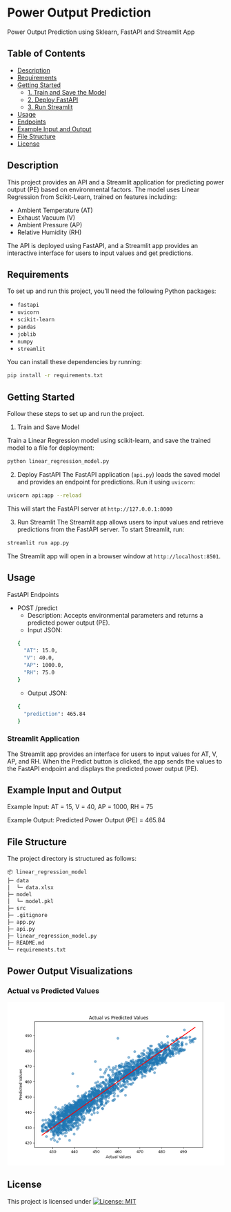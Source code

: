 # Power Output Prediction
Power Output Prediction using Sklearn, FastAPI and Streamlit App

## Table of Contents
- [Description](#description)
- [Requirements](#requirements)
- [Getting Started](#getting-started)
  - [1. Train and Save the Model](#1-train-and-save-the-model)
  - [2. Deploy FastAPI](#2-deploy-fastapi)
  - [3. Run Streamlit](#3-run-streamlit)
- [Usage](#usage)
- [Endpoints](#endpoints)
- [Example Input and Output](#example-input-and-output)
- [File Structure](#file-structure)
- [License](#license)

## Description

This project provides an API and a Streamlit application for predicting power output (PE) based on environmental factors. The model uses Linear Regression from Scikit-Learn, trained on features including:

- Ambient Temperature (AT)
- Exhaust Vacuum (V)
- Ambient Pressure (AP)
- Relative Humidity (RH)

The API is deployed using FastAPI, and a Streamlit app provides an interactive interface for users to input values and get predictions.


## Requirements
To set up and run this project, you’ll need the following Python packages:

- `fastapi`
- `uvicorn`
- `scikit-learn`
- `pandas`
- `joblib`
- `numpy`
- `streamlit`

You can install these dependencies by running:
```bash
pip install -r requirements.txt
```

## Getting Started
Follow these steps to set up and run the project.

1. Train and Save Model

  Train a Linear Regression model using scikit-learn, and save the trained model to a file for deployment:
  ```bash
  python linear_regression_model.py
  ```
2. Deploy FastAPI
  The FastAPI application (`api.py`) loads the saved model and provides an endpoint for predictions. Run it using `uvicorn`:
  ```bash
  uvicorn api:app --reload
  ```
  This will start the FastAPI server at `http://127.0.0.1:8000`

3. Run Streamlit
The Streamlit app allows users to input values and retrieve predictions from the FastAPI server. To start Streamlit, run:
  ```bash
  streamlit run app.py
  ``` 
The Streamlit app will open in a browser window at `http://localhost:8501`.

## Usage

FastAPI Endpoints
- POST /predict
  - Description: Accepts environmental parameters and returns a predicted power output (PE).
  - Input JSON:
  ```bash
  {
    "AT": 15.0,
    "V": 40.0,
    "AP": 1000.0,
    "RH": 75.0
  }
  ```
  - Output JSON:
  ```bash
  {
    "prediction": 465.84
  }
  ```
  
### Streamlit Application

The Streamlit app provides an interface for users to input values for AT, V, AP, and RH. When the Predict button is clicked, the app sends the values to the FastAPI endpoint and displays the predicted power output (PE).

## Example Input and Output
Example Input:
AT = 15, V = 40, AP = 1000, RH = 75

Example Output:
Predicted Power Output (PE) = 465.84


## File Structure
The project directory is structured as follows:

```
📦 linear_regression_model
├─ data
│  └─ data.xlsx
├─ model
│  └─ model.pkl
├─ src
├─ .gitignore
├─ app.py
├─ api.py
├─ linear_regression_model.py
├─ README.md
└─ requirements.txt
```

## Power Output Visualizations

### Actual vs Predicted Values
![Training and Validation Loss](src/figure_1.png)

## License
This project is licensed under [![License: MIT](https://img.shields.io/badge/License-MIT-yellow.svg)](https://opensource.org/licenses/MIT)